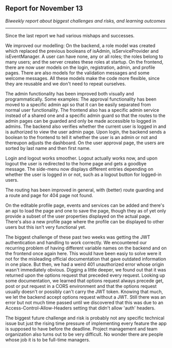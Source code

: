 
## Report for November 13

_Biweekly report about biggest challenges and risks, and learning outcomes_

---

Since the last report we had various mishaps and successes. 

We improved our modelling: On the backend, a role model was created which replaced the previous booleans of isAdmin, isServiceProvider and isEventManager. A user can have none, any or all roles; the roles belong to many users; and the server creates these roles at startup. On the frontend, there are now user models on the login, registration, admin, and profile pages. There are also models for the validation messages and some welcome messages. All these models make the code more flexible, since they are reusable and we don't need to repeat ourselves.

The admin functionality has been improved both visually and programmatically. Some examples: The approval functionality has been moved to a specific admin api so that it can be easily separated from normal user functionality. The frontend also has a specific admin service instead of a shared one and a specific admin guard so that the routes to the admin pages can be guarded and only be made accessible to logged in admins. The backend also verifies whether the current user is logged in and is authorized to view the user admin page. Upon login, the backend sends a boolean to the frontend to tell it whether the user is an admin or not and thereupon adjusts the dashboard. On the user approval page, the users are sorted by last name and then first name. 

Login and logout works smoother. Logout actually works now, and upon logout the user is redirected to the home page and gets a goodbye message. The side-menu now displays different entries depending on whether the user is logged in or not, such as a logout button for logged-in users.

The routing has been improved in general, with (better) route guarding and a route and page for 404 page not found. 

On the editable profile page, events and services can be added and there's an api to load the page and one to save the page, though they as of yet only provide a subset of the user properties displayed on the actual page. There's also a new profile page where the profile can be displayed to other users but this isn't very functional yet.

The biggest challenge of these past two weeks was getting the JWT authentication and handling to work correctly. We encountered our recurring problem of having different variable names on the backend and on the frontend once again here. This would have been easiy to solve were it not for the misleading official documentation that gave outdated information in one place. But then, we had a weird 401 unauthorized error whose origin wasn't immediately obvious. Digging a little deeper, we found out that it was returned upon the options request that preceded every request. Looking up some documentation, we learned that options request always precede get, post or put request in a CORS environment and that the options request usually doesn't or possibly can't carry the JWT token. Knowing that much, we let the backend accept options request without a JWT. Still there was an error but not much time passed until we discovered that this was due to an Access-Control-Allow-Headers setting that didn't allow 'auth' headers.

The biggest future challenge and risk is probably not any specific technical issue but just the rising time pressure of implementing every feature the app is supposed to have before the deadline. Project management and team organization also turns out to be very difficult. No wonder there are people whose job it is to be full-time managers.


